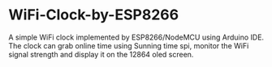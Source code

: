 # WiFi-Clock-by-ESP8266
A simple WiFi clock implemented by ESP8266/NodeMCU using Arduino IDE. The clock can grab online time using Sunning time spi, monitor the WiFi signal strength and display it on the 12864 oled screen.
